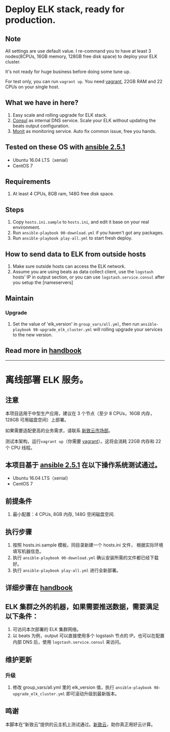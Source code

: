 # Deploy ELK stack, ready for production.

## Note
All settings are use default value. I re-command you to have at least 3 nodes(8CPUs, 16GB memory, 128GB free disk space) to deploy your ELK cluster.

It's not ready for huge business before doing some tune up.

For test only, you can run `vagrant up`. You need [vagrant](https://www.vagrantup.com/), 22GB RAM and 22 CPUs on your single host.

## What we have in here?
1. Easy scale and rolling upgrade for ELK stack.
1. [Consul](https://www.consul.io/) as internal DNS service. Scale your ELK without updating the beats output configuration.
1. [Monit](https://mmonit.com/monit/documentation/monit.html) as monitoring service. Auto fix common issue, free you hands.

## Tested on these OS with [ansible 2.5.1](http://docs.ansible.com/ansible/latest/intro_installation.html)
* Ubuntu 16.04 LTS（xenial）
* CentOS 7

## Requirements
1. At least 4 CPUs, 8GB ram, 148G free disk space.

## Steps ##
1. Copy `hosts.ini.sample` to `hosts.ini`, and edit it base on your real environment.
1. Run `ansible-playbook 00-download.yml` if you haven't got any packages.
1. Run `ansible-playbook play-all.yml` to start fresh deploy.

## How to send data to ELK from outside hosts
1. Make sure outside hosts can access the ELK network.
1. Assume you are using beats as data collect client, use the `logstash` hosts' IP in output section, or you can use `logstash.service.consul` after you setup the [nameservers]

## Maintain
### Upgrade
1. Set the value of 'elk_version' in `group_vars/all.yml`, then run `ansible-playbook 98-upgrade_elk_cluster.yml` will rolling upgrade your services to the new version.

## Read more in [handbook](docs/handbook.md)

---

# 离线部署 ELK 服务。

## 注意
本项目适用于中型生产应用，建议在 3 个节点（至少 8 CPUs，16GB 内存，128GB 可用磁盘空间）上部署。

如果需要适配更高的业务需求，请联系 [新致云市场部](https://cloud.newtouch.com/support/business)。

测试本架构，运行`vagrant up`（你需要 [vagrant](https://www.vagrantup.com/)）。这将会消耗 22GB 内存和 22 个 CPU 线程。

## 本项目基于 [ansible 2.5.1](http://docs.ansible.com/ansible/latest/intro_installation.html) 在以下操作系统测试通过。
* Ubuntu 16.04 LTS（xenial）
* CentOS 7

## 前提条件
1. 最小配置：4 CPUs, 8GB 内存, 148G 空闲磁盘空间.

## 执行步骤
1. 按照 hosts.ini.sample 模板，同目录新建一个 hosts.ini 文件， 根据实际环境填写机器信息。
1. 执行 `ansible-playbook 00-download.yml` 确认安装所需的文件都已经下载好。
1. 执行 `ansible-playbook play-all.yml` 进行全新部署。

## 详细步骤在 [handbook](docs/handbook.md)

## ELK 集群之外的机器，如果需要推送数据，需要满足以下条件：
1. 可访问本次部署的 ELK 集群网络。
1. 以 beats 为例，output 可以直接使用多个 logstash 节点的 IP。也可以在配置内部 DNS 后，使用 `logstash.service.consul` 来访问。

## 维护更新
### 升级
1. 修改 group_vars/all.yml 里的 elk_version 值，执行 `ansible-playbook 98-upgrade_elk_cluster.yml` 即可滚动升级到最新版本。

## 鸣谢
本脚本在“新致云”提供的云主机上测试通过。[新致云](https://cloud.newtouch.com)，助你真正用好云计算。
